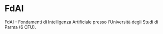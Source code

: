 # FdAI
FdAI - Fondamenti di Intelligenza Artificiale presso l'Università degli Studi di Parma (6 CFU).
